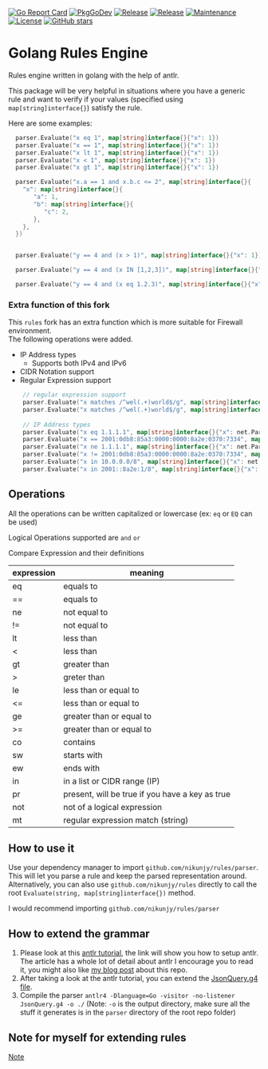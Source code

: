 [![Go Report Card](https://goreportcard.com/badge/github.com/nikunjy/rules?style=flat-square)](https://goreportcard.com/report/github.com/nikunjy/rules)
[![PkgGoDev](https://pkg.go.dev/badge/github.com/github.com/nikunjy/rules)](https://pkg.go.dev/github.com/nikunjy/rules)
[![Release](https://img.shields.io/github/v/release/nikunjy/rules?sort=semver&style=flat-square)](https://github.com/nikunjy/rules/releases/latest)
[![Release](https://img.shields.io/github/go-mod/go-version/nikunjy/rules?style=flat-square)](https://github.com/nikunjy/rules/releases/latest)
[![Maintenance](https://img.shields.io/badge/Maintained%3F-yes-green.svg?style=flat-square)](https://github.com/nikunjy/rules/commits)
[![License](https://img.shields.io/badge/License-MIT-blue.svg)](https://opensource.org/licenses/MIT)
[![GitHub stars](https://img.shields.io/github/stars/nikunjy/rules?style=flat-square&label=Star&maxAge=2592000)](https://github.com/nikunjy/rules/stargazers/)

# Golang Rules Engine

Rules engine written in golang with the help of antlr.

This package will be very helpful in situations where you have a generic rule and want to verify if your values (specified using `map[string]interface{}`) satisfy the rule.

Here are some examples:

```go
  parser.Evaluate("x eq 1", map[string]interface{}{"x": 1})
  parser.Evaluate("x == 1", map[string]interface{}{"x": 1})
  parser.Evaluate("x lt 1", map[string]interface{}{"x": 1})
  parser.Evaluate("x < 1", map[string]interface{}{"x": 1})
  parser.Evaluate("x gt 1", map[string]interface{}{"x": 1})

  parser.Evaluate("x.a == 1 and x.b.c <= 2", map[string]interface{}{
    "x": map[string]interface{}{
       "a": 1,
       "b": map[string]interface{}{
          "c": 2,
       },
    },
  })


  parser.Evaluate("y == 4 and (x > 1)", map[string]interface{}{"x": 1})

  parser.Evaluate("y == 4 and (x IN [1,2,3])", map[string]interface{}{"x": 1})

  parser.Evaluate("y == 4 and (x eq 1.2.3)", map[string]interface{}{"x": "1.2.3"})
```

### Extra function of this fork
This `rules` fork has an extra function which is more suitable for Firewall environment.  
The following operations were added.

* IP Address types
   - Supports both IPv4 and IPv6
* CIDR Notation support
* Regular Expression support

```go
    // regular expression support
    parser.Evaluate("x matches /^wel(.+)world$/g", map[string]interface{}{"x": "welcome to the mungtaeng-i world"}) // true
    parser.Evaluate("x matches /^wel(.+)world$/g", map[string]interface{}{"x": "good-bye from the mungtaeng-i world!"}) // false
	
	// IP Address types
    parser.Evaluate("x eq 1.1.1.1", map[string]interface{}{"x": net.ParseIP("1.1.1.1")}) // true
	parser.Evaluate("x == 2001:0db8:85a3:0000:0000:8a2e:0370:7334", map[string]interface{}{"x": net.ParseIP("2001:0db8:85a3:0000:0000:8a2e:0370:7334")}) // true
	parser.Evaluate("x ne 1.1.1.1", map[string]interface{}{"x": net.ParseIP("1.1.1.1")}) // false
	parser.Evaluate("x != 2001:0db8:85a3:0000:0000:8a2e:0370:7334", map[string]interface{}{"x": net.ParseIP("2001:0db8:85a3:0000:0000:8a2e:0370:7334")}) // false
	parser.Evaluate("x in 10.0.0.0/8", map[string]interface{}{"x": net.ParseIP("10.0.0.1")}) // true
	parser.Evaluate("x in 2001::8a2e:1/8", map[string]interface{}{"x": net.ParseIP("2001:0db8:85a3:0000:0000:8a2e:0370:7334")}) // true
```

## Operations

All the operations can be written capitalized or lowercase (ex: `eq` or `EQ` can be used)

Logical Operations supported are `and` `or`

Compare Expression and their definitions

| expression | meaning                                         | 
------------|-------------------------------------------------
| eq         | equals to                                       |
| ==         | equals to                                       |
| ne         | not equal to                                    |
| !=         | not equal to                                    |
| lt         | less than                                       |
| <          | less than                                       |
| gt         | greater than                                    |
| >          | greter than                                     |
| le         | less than or equal to                           |
| <=         | less than or equal to                           |
| ge         | greater than or equal to                        |
| >=         | greater than or equal to                        |
| co         | contains                                        |
| sw         | starts with                                     |
| ew         | ends with                                       |
| in         | in a list or CIDR range (IP)                    |
| pr         | present, will be true if you have a key as true |
| not        | not of a logical expression                     |
| mt         | regular expression match (string)               |

## How to use it

Use your dependency manager to import `github.com/nikunjy/rules/parser`. This will let you parse a rule and keep the parsed representation around.
Alternatively, you can also use `github.com/nikunjy/rules` directly to call the root `Evaluate(string, map[string]interface{})` method.

I would recommend importing `github.com/nikunjy/rules/parser`

## How to extend the grammar

1. Please look at this [antlr tutorial](https://tomassetti.me/antlr-mega-tutorial/#setup-antlr), the link will show you how to setup antlr.
   The article has a whole lot of detail about antlr I encourage you to read it, you might also like [my blog post](https://medium.com/@nikunjyadav/generic-rules-engine-in-golang-using-antlr-d30a0d0bb565) about this repo.
2. After taking a look at the antlr tutorial, you can extend the [JsonQuery.g4 file](https://github.com/nikunjy/rules/blob/master/parser/JsonQuery.g4).
3. Compile the parser `antlr4 -Dlanguage=Go -visitor -no-listener JsonQuery.g4 -o ./` (Note: `-o` is the output directory, make sure all the stuff it generates is in the `parser` directory of the root repo folder)

[ci-img]: https://api.travis-ci.org/nikunjy/rules.svg?branch=master
[ci]: https://travis-ci.org/nikunjy/rules

## Note for myself for extending rules
[Note](NOTE.md)
